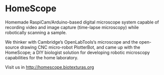 # HomeScope
Homemade RaspiCam/Arduino-based digital microscope system capable of recording video and image capture (time-lapse microscopy) while robotically scanning a sample.

We thinker with Cambridge’s OpenLabTools‘s microscope and the open-source drawing CNC micro-robot PlotterBot, and came up with the HomeScope; a DIY biologist solution for developing robotic microscopy capabilities for the home laboratory.

Visit us in http://homescope.biotexturas.org
